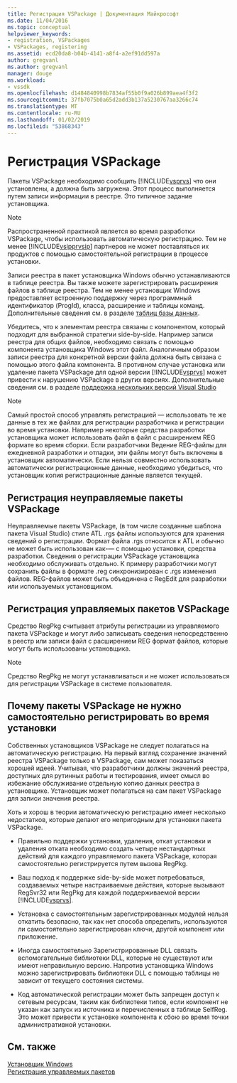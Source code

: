 ```yaml
---
title: Регистрация VSPackage | Документация Майкрософт
ms.date: 11/04/2016
ms.topic: conceptual
helpviewer_keywords:
- registration, VSPackages
- VSPackages, registering
ms.assetid: ecd20da8-b04b-4141-a8f4-a2ef91dd597a
author: gregvanl
ms.author: gregvanl
manager: douge
ms.workload:
- vssdk
ms.openlocfilehash: d1484840998b7834af55b0f9a026b899aea4f3f2
ms.sourcegitcommit: 37fb7075b0a65d2add3b137a5230767aa3266c74
ms.translationtype: MT
ms.contentlocale: ru-RU
ms.lasthandoff: 01/02/2019
ms.locfileid: "53868343"
---
```

# <a name="vspackage-registration"></a>Регистрация VSPackage
Пакеты VSPackage необходимо сообщить [!INCLUDE[vsprvs](../../code-quality/includes/vsprvs_md.md)] что они установлены, а должна быть загружена. Этот процесс выполняется путем записи информации в реестре. Это типичное задание установщика.  
  
> [!NOTE]
>  Распространенной практикой является во время разработки VSPackage, чтобы использовать автоматическую регистрацию. Тем не менее [!INCLUDE[vsipprvsip](../../extensibility/includes/vsipprvsip_md.md)] партнеров не может поставляться их продуктов с помощью самостоятельной регистрации в процессе установки.  
  
 Записи реестра в пакет установщика Windows обычно устанавливаются в таблице реестра. Вы также можете зарегистрировать расширения файлов в таблице реестра. Тем не менее установщик Windows предоставляет встроенную поддержку через программный идентификатор (ProgId), класса, расширение и таблицы команд. Дополнительные сведения см. в разделе [таблиц базы данных](/windows/desktop/Msi/database-tables).  
  
 Убедитесь, что к элементам реестра связаны с компонентом, который подходит для выбранной стратегии side-by-side. Например записи реестра для общих файлов, необходимо связать с помощью компонента установщика Windows этот файл. Аналогичным образом записи реестра для конкретной версии файла должна быть связана с помощью этого файла компонента. В противном случае установка или удаление пакета VSPackage для одной версии [!INCLUDE[vsprvs](../../code-quality/includes/vsprvs_md.md)] может привести к нарушению VSPackage в других версиях. Дополнительные сведения см. в разделе [поддержка нескольких версий Visual Studio](../../extensibility/supporting-multiple-versions-of-visual-studio.md)  
  
> [!NOTE]
>  Самый простой способ управлять регистрацией — использовать те же данные в тех же файлах для регистрации разработчика и регистрации во время установки. Например некоторые средства разработки установщика может использовать файл в файл с расширением REG формате во время сборки. Если разработчики Ведение REG-файлы для ежедневной разработки и отладки, эти файлы могут быть включены в установщик автоматически. Если нельзя совместно использовать автоматически регистрационные данные, необходимо убедиться, что установщик копия регистрационные данные является текущей.  
  
## <a name="registering-unmanaged-vspackages"></a>Регистрация неуправляемые пакеты VSPackage  
 Неуправляемые пакеты VSPackage, (в том числе созданные шаблона пакета Visual Studio) стиле ATL .rgs файлы используются для хранения сведений о регистрации. Формат файла .rgs относится к ATL и обычно не может быть использован как-— с помощью установки, средства разработки. Сведения о регистрации VSPackage установщика необходимо обслуживать отдельно. К примеру разработчики могут сохранить файлы в формате .reg синхронизирован с .rgs изменения файлов. REG-файлов может быть объединена с RegEdit для разработки или используемых установщиком.  
  
## <a name="registering-managed-vspackages"></a>Регистрация управляемых пакетов VSPackage  
 Средство RegPkg считывает атрибуты регистрации из управляемого пакета VSPackage и могут либо записывать сведения непосредственно в реестр или записи файл с расширением REG формат файлов, которые могут быть использованы установщика.  
  
> [!NOTE]
>  Средство RegPkg не могут устанавливаться и не может использоваться для регистрации VSPackage в системе пользователя.  
  
## <a name="why-vspackages-should-not-self-register-at-install-time"></a>Почему пакеты VSPackage не нужно самостоятельно регистрировать во время установки  
 Собственных установщиков VSPackage не следует полагаться на автоматическую регистрацию. На первый взгляд сохранение значений реестра VSPackage только в VSPackage, сам может показаться хорошей идеей. Учитывая, что разработчики должны значений реестра, доступных для рутинных работы и тестирования, имеет смысл во избежание обслуживание отдельную копию данных реестра в установщике. Установщик может полагаться на сам пакет VSPackage для записи значения реестра.  
  
 Хоть и хорош в теории автоматическую регистрацию имеет несколько недостатков, которые делают его непригодным для установки пакета VSPackage.  
  
- Правильно поддержки установки, удаления, откат установки и удаления отката необходимо создать четыре нестандартных действий для каждого управляемого пакета VSPackage, которая самостоятельно регистрируется путем вызова RegPkg.  
  
- Ваш подход к поддержке side-by-side может потребоваться, создаваемых четыре настраиваемые действия, которые вызывают RegSvr32 или RegPkg для каждой поддерживаемой версии [!INCLUDE[vsprvs](../../code-quality/includes/vsprvs_md.md)].  
  
- Установка с самостоятельным зарегистрированных модулей нельзя откатить безопасно, так как нет способа определить, используются ли самостоятельно зарегистрирован ключи, другой компонент или приложение.  
  
- Иногда самостоятельно Зарегистрированные DLL связать вспомогательные библиотеки DLL, которые не существуют или имеют неправильную версию. Напротив установщика Windows можно зарегистрировать библиотеки DLL с помощью таблицы не зависит от текущего состояния системы.  
  
- Код автоматической регистрации может быть запрещен доступ к сетевым ресурсам, таким как библиотеки типов, если компонент не указан как запуск из источника и перечисленных в таблице SelfReg. Это может привести к установке компонента к сбою во время точки административной установки.  
  
## <a name="see-also"></a>См. также  
 [Установщик Windows](/windows/desktop/Msi/windows-installer-portal)   
 [Регистрация управляемых пакетов](https://msdn.microsoft.com/library/f69e0ea3-6a92-4639-8ca9-4c9c210e58a1)